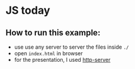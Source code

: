 # JS today

How to run this example:
-

- use use any server to server the files inside `./`
- open `index.html` in browser
- for the presentation, I used [http-server](https://www.npmjs.com/package/http-server)
